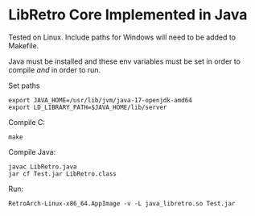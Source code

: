 # LibRetro Core Implemented in Java

Tested on Linux.  Include paths for Windows will need to be added to Makefile.

Java must be installed and these env variables must be set in order to compile *and* in order to run.

Set paths

    export JAVA_HOME=/usr/lib/jvm/java-17-openjdk-amd64
    export LD_LIBRARY_PATH=$JAVA_HOME/lib/server

Compile C:

    make

Compile Java:

    javac LibRetro.java
    jar cf Test.jar LibRetro.class

Run:

    RetroArch-Linux-x86_64.AppImage -v -L java_libretro.so Test.jar
